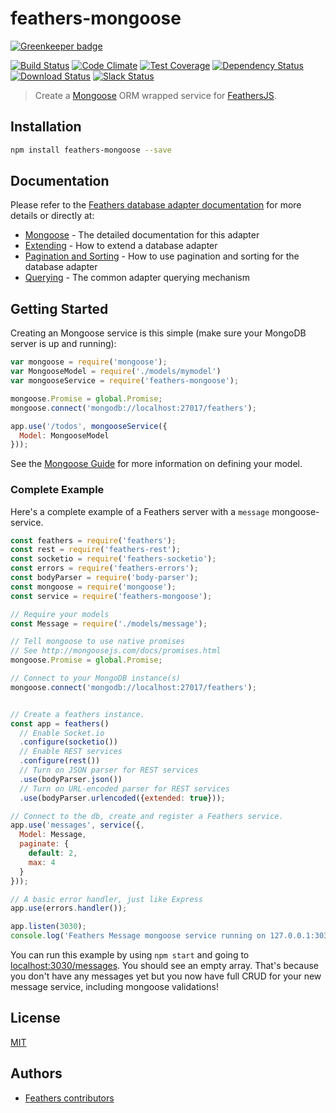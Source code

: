feathers-mongoose
================

[![Greenkeeper badge](https://badges.greenkeeper.io/feathersjs/feathers-mongoose.svg)](https://greenkeeper.io/)

[![Build Status](https://travis-ci.org/feathersjs/feathers-mongoose.png?branch=master)](https://travis-ci.org/feathersjs/feathers-mongoose)
[![Code Climate](https://codeclimate.com/github/feathersjs/feathers-mongoose/badges/gpa.svg)](https://codeclimate.com/github/feathersjs/feathers-mongoose)
[![Test Coverage](https://codeclimate.com/github/feathersjs/feathers-mongoose/badges/coverage.svg)](https://codeclimate.com/github/feathersjs/feathers-mongoose/coverage)
[![Dependency Status](https://img.shields.io/david/feathersjs/feathers-mongoose.svg?style=flat-square)](https://david-dm.org/feathersjs/feathers-mongoose)
[![Download Status](https://img.shields.io/npm/dm/feathers-mongoose.svg?style=flat-square)](https://www.npmjs.com/package/feathers-mongoose)
[![Slack Status](http://slack.feathersjs.com/badge.svg)](http://slack.feathersjs.com)


> Create a [Mongoose](http://mongoosejs.com/) ORM wrapped service for [FeathersJS](https://github.com/feathersjs).


## Installation

```bash
npm install feathers-mongoose --save
```

## Documentation

Please refer to the [Feathers database adapter documentation](http://docs.feathersjs.com/databases/readme.html) for more details or directly at:

- [Mongoose](http://docs.feathersjs.com/databases/mongoose.html) - The detailed documentation for this adapter
- [Extending](http://docs.feathersjs.com/databases/extending.html) - How to extend a database adapter
- [Pagination and Sorting](http://docs.feathersjs.com/databases/pagination.html) - How to use pagination and sorting for the database adapter
- [Querying](http://docs.feathersjs.com/databases/querying.html) - The common adapter querying mechanism

## Getting Started

Creating an Mongoose service is this simple (make sure your MongoDB server is up and running):

```js
var mongoose = require('mongoose');
var MongooseModel = require('./models/mymodel')
var mongooseService = require('feathers-mongoose');

mongoose.Promise = global.Promise;
mongoose.connect('mongodb://localhost:27017/feathers');

app.use('/todos', mongooseService({
  Model: MongooseModel
}));
```

See the [Mongoose Guide](http://mongoosejs.com/docs/guide.html) for more information on defining your model.

### Complete Example

Here's a complete example of a Feathers server with a `message` mongoose-service.

```js
const feathers = require('feathers');
const rest = require('feathers-rest');
const socketio = require('feathers-socketio');
const errors = require('feathers-errors');
const bodyParser = require('body-parser');
const mongoose = require('mongoose');
const service = require('feathers-mongoose');

// Require your models
const Message = require('./models/message');

// Tell mongoose to use native promises
// See http://mongoosejs.com/docs/promises.html
mongoose.Promise = global.Promise;

// Connect to your MongoDB instance(s)
mongoose.connect('mongodb://localhost:27017/feathers');


// Create a feathers instance.
const app = feathers()
  // Enable Socket.io
  .configure(socketio())
  // Enable REST services
  .configure(rest())
  // Turn on JSON parser for REST services
  .use(bodyParser.json())
  // Turn on URL-encoded parser for REST services
  .use(bodyParser.urlencoded({extended: true}));

// Connect to the db, create and register a Feathers service.
app.use('messages', service({,
  Model: Message,
  paginate: {
    default: 2,
    max: 4
  }
}));

// A basic error handler, just like Express
app.use(errors.handler());

app.listen(3030);
console.log('Feathers Message mongoose service running on 127.0.0.1:3030');
```

You can run this example by using `npm start` and going to [localhost:3030/messages](http://localhost:3030/messages). You should see an empty array. That's because you don't have any messages yet but you now have full CRUD for your new message service, including mongoose validations!

## License

[MIT](LICENSE)

## Authors

- [Feathers contributors](https://github.com/feathersjs/feathers-mongoose/graphs/contributors)
